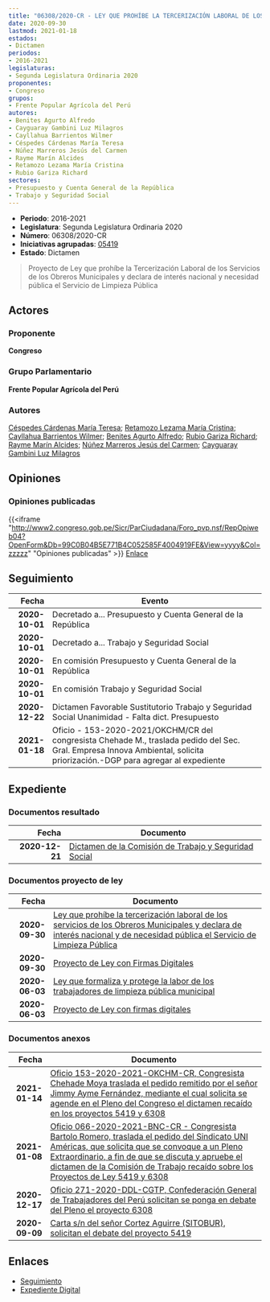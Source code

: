 ```yaml
---
title: "06308/2020-CR - LEY QUE PROHÍBE LA TERCERIZACIÓN LABORAL DE LOS SERVICIOS DE LOS OBREROS MUNICIPALES Y DECLARA DE INTERÉS NACIONAL Y DE NECESIDAD PÚBLICA EL SERVICIO DE LIMPIEZA PÚBLICA"
date: 2020-09-30
lastmod: 2021-01-18
estados:
- Dictamen
periodos:
- 2016-2021
legislaturas:
- Segunda Legislatura Ordinaria 2020
proponentes:
- Congreso
grupos:
- Frente Popular Agrícola del Perú
autores:
- Benites Agurto Alfredo
- Cayguaray Gambini Luz Milagros
- Cayllahua Barrientos Wilmer
- Céspedes Cárdenas María Teresa
- Núñez Marreros Jesús del Carmen
- Rayme Marín Alcides
- Retamozo Lezama María Cristina
- Rubio Gariza Richard
sectores:
- Presupuesto y Cuenta General de la República
- Trabajo y Seguridad Social
---
```

- **Periodo**: 2016-2021
- **Legislatura**: Segunda Legislatura Ordinaria 2020
- **Número**: 06308/2020-CR
- **Iniciativas agrupadas**: [05419](../../05400/05419)
- **Estado**: Dictamen

> Proyecto de Ley que prohíbe la Tercerización Laboral de los Servicios de los Obreros Municipales y declara de interés nacional y necesidad pública el Servicio de Limpieza Pública


## Actores

### Proponente

**Congreso**

### Grupo Parlamentario

**Frente Popular Agrícola del Perú**

### Autores

[Céspedes Cárdenas María Teresa](mailto:mailto:mcespedes@congreso.gob.pe); [Retamozo Lezama María Cristina](mailto:mailto:mretamozo@congreso.gob.pe); [Cayllahua Barrientos Wilmer](mailto:mailto:wcayllahua@congreso.gob.pe); [Benites Agurto Alfredo](mailto:mailto:abenites@congreso.gob.pe); [Rubio Gariza Richard](mailto:mailto:rrubio@congreso.gob.pe); [Rayme Marín Alcides](mailto:mailto:arayme@congreso.gob.pe); [Núñez Marreros Jesús del Carmen](mailto:mailto:jnunez@congreso.gob.pe); [Cayguaray Gambini Luz Milagros](mailto:mailto:lcayguaray@congreso.gob.pe)

## Opiniones

### Opiniones publicadas

{{<iframe "http://www2.congreso.gob.pe/Sicr/ParCiudadana/Foro_pvp.nsf/RepOpiweb04?OpenForm&Db=99C0B04B5E771B4C052585F4004919FE&View=yyyy&Col=zzzzz" "Opiniones publicadas" >}}
[Enlace](http://www2.congreso.gob.pe/Sicr/ParCiudadana/Foro_pvp.nsf/RepOpiweb04?OpenForm&Db=99C0B04B5E771B4C052585F4004919FE&View=yyyy&Col=zzzzz)


## Seguimiento

| Fecha | Evento |
|------:|--------|
| **2020-10-01** | Decretado a... Presupuesto y Cuenta General de la República |
| **2020-10-01** | Decretado a... Trabajo y Seguridad Social |
| **2020-10-01** | En comisión Presupuesto y Cuenta General de la República |
| **2020-10-01** | En comisión Trabajo y Seguridad Social |
| **2020-12-22** | Dictamen Favorable Sustitutorio Trabajo y Seguridad Social Unanimidad - Falta dict. Presupuesto |
| **2021-01-18** | Oficio - 153-2020-2021/OKCHM/CR del congresista Chehade M., traslada pedido del Sec. Gral. Empresa Innova Ambiental, solicita priorización.-DGP para agregar al expediente |

## Expediente

### Documentos resultado

| Fecha | Documento |
|------:|-----------|
| **2020-12-21** | [Dictamen de la Comisión de Trabajo y Seguridad Social](http://www.leyes.congreso.gob.pe/Documentos/2016_2021/Dictamenes/Proyectos_de_Ley/05419DC22MAY20201221.pdf) |

### Documentos proyecto de ley

| Fecha | Documento |
|------:|-----------|
| **2020-09-30** | [Ley que prohíbe la tercerización laboral de los servicios de los Obreros Municipales y declara de interés nacional y de necesidad pública el Servicio de Limpieza Pública](http://www.leyes.congreso.gob.pe/Documentos/2016_2021/Proyectos_de_Ley_y_de_Resoluciones_Legislativas/PL06308-20200930.pdf) |
| **2020-09-30** | [Proyecto de Ley con Firmas Digitales](http://www.leyes.congreso.gob.pe/Documentos/2016_2021/Proyectos_de_Ley_y_de_Resoluciones_Legislativas/Proyectos_Firmas_digitales/PL06308.pdf) |
| **2020-06-03** | [Ley que formaliza y protege la labor de los trabajadores de limpieza pública municipal](http://www.leyes.congreso.gob.pe/Documentos/2016_2021/Proyectos_de_Ley_y_de_Resoluciones_Legislativas/PL05419_20200603.pdf) |
| **2020-06-03** | [Proyecto de Ley con firmas digitales](http://www.leyes.congreso.gob.pe/Documentos/2016_2021/Proyectos_de_Ley_y_de_Resoluciones_Legislativas/Proyectos_Firmas_digitales/PL05419.pdf) |

### Documentos anexos

| Fecha | Documento |
|------:|-----------|
| **2021-01-14** | [Oficio 153-2020-2021-OKCHM-CR, Congresista Chehade Moya traslada el pedido remitido por el señor Jimmy Ayme Fernández, mediante el cual solicita se agende en el Pleno del Congreso el dictamen recaído en los proyectos 5419 y 6308](http://www.leyes.congreso.gob.pe/Documentos/2016_2021/Oficios/Congresistas/OFICIO-153-2020-2021-OKCHM-CR.pdf) |
| **2021-01-08** | [Oficio 066-2020-2021-BNC-CR - Congresista Bartolo Romero, traslada el pedido del Sindicato UNI Américas, que solicita que se convoque a un Pleno Extraordinario, a fin de que se discuta y apruebe el dictamen de la Comisión de Trabajo recaído sobre los Proyectos de Ley 5419 y 6308](http://www.leyes.congreso.gob.pe/Documentos/2016_2021/Oficios/Congresistas/OFICIO-066-2020-2021-BNC-CR.pdf) |
| **2020-12-17** | [Oficio 271-2020-DDL-CGTP, Confederación General de Trabajadores del Perú solicitan se ponga en debate del Pleno el proyecto 6308](http://www.leyes.congreso.gob.pe/Documentos/2016_2021/Oficios/Otras_Instituciones/OFICIO-271-2020-DDL-CGTP.pdf) |
| **2020-09-09** | [Carta s/n del señor Cortez Aguirre (SITOBUR), solicitan el debate del proyecto 5419](http://www.leyes.congreso.gob.pe/Documentos/2016_2021/Oficios/Otras_Instituciones/CARTA-S-N-20200909-CORTEZ-AGUIRRE.pdf) |

## Enlaces

- [Seguimiento](http://www2.congreso.gob.pe/Sicr/TraDocEstProc/CLProLey2016.nsf/f7fff46988ca05b1052578e100829cc7/4079542beac07b63052585f3007e0881?OpenDocument)
- [Expediente Digital](http://www2.congreso.gob.pe/Sicr/TraDocEstProc/Expvirt_2011.nsf/visbusqptramdoc1621/06308?opendocument)

